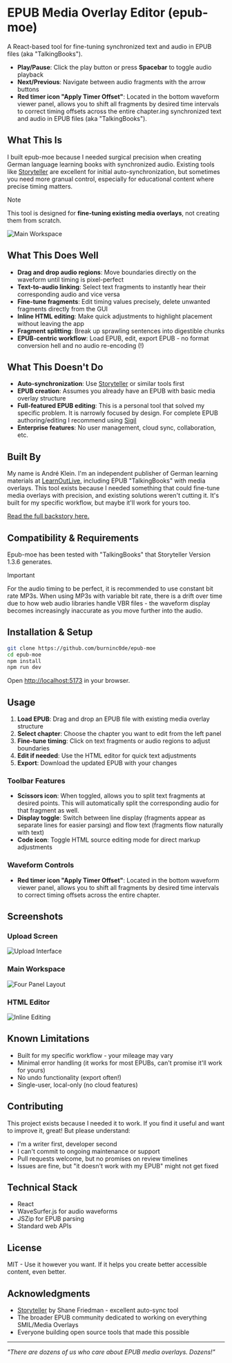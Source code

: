 # EPUB Media Overlay Editor (epub-moe)

A React-based tool for fine-tuning synchronized text and audio in EPUB files (aka "TalkingBooks").

- **Play/Pause**: Click the play button or press **Spacebar** to toggle audio playback
- **Next/Previous**: Navigate between audio fragments with the arrow buttons
- **Red timer icon "Apply Timer Offset"**: Located in the bottom waveform viewer panel, allows you to shift all fragments by desired time intervals to correct timing offsets across the entire chapter.ing synchronized text and audio in EPUB files (aka "TalkingBooks").

## What This Is

I built epub-moe because I needed surgical precision when creating German language learning books with synchronized audio. Existing tools like [Storyteller](https://gitlab.com/storyteller-platform/storyteller) are excellent for initial auto-synchronization, but sometimes you need more granual control, especially for educational content where precise timing matters.

> [!NOTE]
> This tool is designed for **fine-tuning existing media overlays**, not creating them from scratch.

![Main Workspace](screenshots/main-workspace.png)

## What This Does Well

- **Drag and drop audio regions**: Move boundaries directly on the waveform until timing is pixel-perfect
- **Text-to-audio linking**: Select text fragments to instantly hear their corresponding audio and vice versa  
- **Fine-tune fragments**: Edit timing values precisely, delete unwanted fragments directly from the GUI
- **Inline HTML editing**: Make quick adjustments to highlight placement without leaving the app
- **Fragment splitting**: Break up sprawling sentences into digestible chunks
- **EPUB-centric workflow**: Load EPUB, edit, export EPUB - no format conversion hell and no audio re-encoding (!)

## What This Doesn't Do

- **Auto-synchronization**: Use [Storyteller](https://gitlab.com/storyteller-platform/storyteller) or similar tools first
- **EPUB creation**: Assumes you already have an EPUB with basic media overlay structure
- **Full-featured EPUB editing**: This is a personal tool that solved my specific problem. It is narrowly focused by design. For complete EPUB authoring/editing I recommend using [Sigil](https://sigil-ebook.com/)
- **Enterprise features**: No user management, cloud sync, collaboration, etc.

## Built By

My name is André Klein. I'm an independent publisher of German learning materials at [LearnOutLive](https://learnoutlive.com), including EPUB "TalkingBooks" with media overlays. This tool exists because I needed something that could fine-tune media overlays with precision, and existing solutions weren't cutting it. It's built for my specific workflow, but maybe it'll work for yours too.

[Read the full backstory here.](https://andreklein.net/why-i-built-my-own-epub-media-overlay-editor/)

## Compatibility & Requirements

Epub-moe has been tested with "TalkingBooks" that Storyteller Version 1.3.6 generates.


> [!IMPORTANT]
> For the audio timing to be perfect, it is recommended to use constant bit rate MP3s. When using MP3s with variable bit rate, there is a drift over time due to how web audio libraries handle VBR files - the waveform display becomes increasingly inaccurate as you move further into the audio.

## Installation & Setup

```bash
git clone https://github.com/burninc0de/epub-moe
cd epub-moe
npm install
npm run dev
```

Open [http://localhost:5173](http://localhost:5173) in your browser.

## Usage

1. **Load EPUB**: Drag and drop an EPUB file with existing media overlay structure
2. **Select chapter**: Choose the chapter you want to edit from the left panel
3. **Fine-tune timing**: Click on text fragments or audio regions to adjust boundaries
4. **Edit if needed**: Use the HTML editor for quick text adjustments  
5. **Export**: Download the updated EPUB with your changes

### Toolbar Features

- **Scissors icon**: When toggled, allows you to split text fragments at desired points. This will automatically split the corresponding audio for that fragment as well.
- **Display toggle**: Switch between line display (fragments appear as separate lines for easier parsing) and flow text (fragments flow naturally with text)
- **Code icon**: Toggle HTML source editing mode for direct markup adjustments

### Waveform Controls

- **Red timer icon "Apply Timer Offset"**: Located in the bottom waveform viewer panel, allows you to shift all fragments by desired time intervals to correct timing offsets across the entire chapter.

## Screenshots

### Upload Screen
![Upload Interface](screenshots/upload.png)

### Main Workspace
![Four Panel Layout](screenshots/main-workspace.png)

### HTML Editor
![Inline Editing](screenshots/html-editor.png)

## Known Limitations

- Built for my specific workflow - your mileage may vary
- Minimal error handling (it works for most EPUBs, can't promise it'll work for yours)
- No undo functionality (export often!)
- Single-user, local-only (no cloud features)

## Contributing

This project exists because I needed it to work. If you find it useful and want to improve it, great! But please understand:

- I'm a writer first, developer second
- I can't commit to ongoing maintenance or support
- Pull requests welcome, but no promises on review timelines
- Issues are fine, but "it doesn't work with my EPUB" might not get fixed

## Technical Stack

- React
- WaveSurfer.js for audio waveforms
- JSZip for EPUB parsing
- Standard web APIs

## License

MIT - Use it however you want. If it helps you create better accessible content, even better.

## Acknowledgments

- [Storyteller](https://gitlab.com/storyteller-platform/storyteller) by Shane Friedman - excellent auto-sync tool
- The broader EPUB community dedicated to working on everything SMIL/Media Overlays
- Everyone building open source tools that made this possible

---

*"There are dozens of us who care about EPUB media overlays. Dozens!"*
